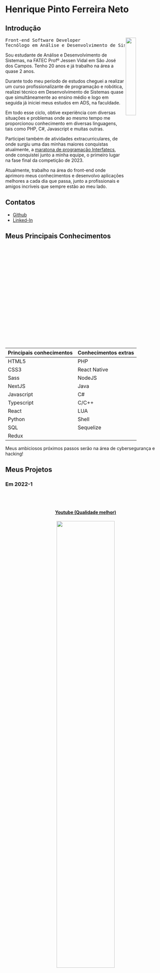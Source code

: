 # Henrique Pinto Ferreira Neto

## Introdução
<img align="right" src='/assets/foto_perfil.jpeg' width="25%" />
<p align="left" width="65%">
<pre>
Front-end Software Developer
Tecnólogo em Análise e Desenvolvimento de Sistemas
</pre>
</p>

Sou estudante de Análise e Desenvolvimento de Sistemas, na FATEC Profº Jessen Vidal em São José dos Campos. Tenho 20 anos e já trabalho na área a quase 2 anos.

Durante todo meu período de estudos cheguei a realizar um curso profissionalizante de programação e robótica, realizei técnico em Desenvolvimento de Sistemas quase que simultâneamente ao ensino médio e logo em seguida já iniciei meus estudos em ADS, na faculdade.

Em todo esse ciclo, obtive experiência com diversas situações e problemas onde ao mesmo tempo me proporcionou conhecimento em diversas linguagens, tais como PHP, C#, Javascript e muitas outras.

Participei também de atividades extracurriculares, de onde surgiu uma das minhas maiores conquistas atualmente, a [maratona de programação Interfatecs](https://www.cps.sp.gov.br/alunos-da-fatec-sao-jose-dos-campos-vencem-maratona-interfatecs/), onde conquistei junto a minha equipe, o primeiro lugar na fase final da competição de 2023.

Atualmente, trabalho na área do front-end onde aprimoro meus conhecimentos e desenvolvo aplicações melhores a cada dia que passa, junto a profissionais e amigos incríveis que sempre estão ao meu lado.

## Contatos
- [Github](https://github.com/henriqferreira)
- [Linked-In](https://www.linkedin.com/in/henriquepfneto/)

## Meus Principais Conhecimentos

| Principais conhecimentos | Conhecimentos extras |
|:-|:-|
| HTML5 | PHP |
| CSS3 | React Native |
| Sass | NodeJS |
| NextJS | Java |
| Javascript | C# |
| Typescript | C/C++ |
| React | LUA |
| Python | Shell |
| SQL | Sequelize |
| Redux | |

Meus ambiciosos próximos passos serão na área de cybersegurança e hacking!

## Meus Projetos

### Em 2022-1

<br>
  <h4 align="center"><br><a href="https://www.youtube.com/watch?v=vAR8DCsnbfE">Youtube (Qualidade melhor)</a></h4>
  <p align="center">
    <img src="/assets/2022-1/gif_localizacao_pagweb.gif" width="60%" />
</p>

<br>
  <h4 align="center"><br><a href="https://youtu.be/MpbO26x4V6s">Youtube (Qualidade melhor)</a></h4>
  <p align="center">
    <img src="/assets/2022-1/cursos-botao.gif" width="60%" />
</p>

<br>
  <h4 align="center"><br><a href="https://youtu.be/GsF3vHnyO84">Youtube (Qualidade melhor)</a></h4>
  <p align="center">
    <img src="/assets/2022-1/graficos_parte1.gif" width="60%" />
</p>

<br>
  <p align="center">
    <img src="/assets/2022-1/graficos_parte2.gif" width="60%" />
</p>

<br>
  <h4 align="center"><br><a href="https://youtu.be/iMzZy33cA94">Youtube (Qualidade melhor)</a></h4>
  <p align="center">
    <img src="/assets/2022-1/contatos.gif" width="60%" />
</p>
<br>

  <h4 align="center"><br><a href="https://youtu.be/vKMSfNvmp7g">Youtube (Qualidade melhor)</a></h4>
  <p align="center">
    <img src="/assets/2022-1/raspagem.gif" width="60%" />
</p>
<br>

Para mais informações:
[Github](https://github.com/henriqFerreira/API-FATEC-1-SEM)

#### Tecnologias Utilizadas
- HTML5: para estruturar o esqueleto.
- CSS3: para estilizar a aplicação.
- Javascript: para dar animações e gráficos.
- Bootstrap: para estilizar junto ao CSS além de trazer botões e ícones prontos.
- Python: principal ferramenta para a lógica da raspagem de dados.
- Flask: uma especie de framework com a finalidade de ser o servidor no qual o projeto web foi rodado.
- SQL: usado para manipulação dos dados.
- SQLite: banco de dados relacional.
- AWS: serviço da Amazon.
- Github: para salvar e vercionar o código de toda equipe.
- Figma: para prototipação das telas e designs das apresentações.

#### Contribuições Pessoais
Minhas principais contribuições foram na estilização e montagem das telas da aplicação, e também no código que realizou a raspagem de dados. Pude contribuir com a construção de uma aplicação organizada, bem estilizada e funcional.

Junto a minha equipe, desenvolvi em python a lógica para realizar a raspagem de dados. Para isso, criamos um web crawler simples para coletar dados do site www.vagas.com.br. No código, utilizamos a biblioteca 'requests' para fazer solicitações HTTP para obter o conteúdo das páginas web, no caso, vagas de emprego. Utilizamos a biblioteca 'BeautifulSoup' para extrair informações relevantes do HTML retornado pelas solicitações HTTP, como títulos de vagas, empresas que fornecem as vagas, descrições das oportunidades de emprego, etc. Para concluir, utilizamos a biblioteca 'json' para armazenar as informações coletadas em um arquivo JSON.

[Código - Web Crawler / vagas de emprego](https://github.com/henriqFerreira/API-FATEC-1-SEM/blob/main/web-crawler/vagas-ti/app.py)

[Código - Web Crawler / cursos profissionalizantes](https://github.com/henriqFerreira/API-FATEC-1-SEM/blob/main/web-crawler/cursos/app.py)

#### Hard Skills
- HTML5: Tenho um conhecimento intermediário a quase avançado de HTML5. Consigo criar estruturas de página complexas, utilizar elementos semânticos e aplicar técnicas avançadas de formatação e layout.
- CSS3: Estou em um nível intermediário a quase avançado de CSS3. Consigo estilizar páginas web de forma sofisticada, utilizando seletores avançados, animações, efeitos de transição e aplicando técnicas de layout responsivo.
- Javascript: Possuo habilidades intermediárias a quase avançadas em Javascript. Consigo desenvolver scripts complexos, manipular o DOM de forma eficiente, utilizar bibliotecas e frameworks populares e aplicar conceitos avançados de programação assíncrona.
- Python: Tenho um conhecimento intermediário a quase avançado de Python. Consigo desenvolver aplicações robustas, utilizar bibliotecas para diferentes finalidades (como processamento de dados, desenvolvimento web, automação, entre outros) e aplicar conceitos avançados de programação orientada a objetos e funcional.
- SQL: Estou em um nível intermediário a quase avançado de SQL. Consigo realizar consultas complexas, criar e gerenciar bancos de dados relacionais, otimizar consultas para melhorar o desempenho e utilizar recursos avançados de modelagem de dados.

#### Soft Skills
- Comunicação:
  - Capacidade de expressar ideias claramente, ouvir ativamente os colegas e fornecer feedback construtivo para garantir uma colaboração eficaz.
- Trabalho em equipe:
  - Habilidade de trabalhar bem em conjunto, compartilhando responsabilidades, colaborando na resolução de problemas e contribuindo para um ambiente de trabalho positivo.
- Flexibilidade e adaptabilidade:
  - Capacidade de se ajustar a mudanças rapidamente, aprender novas tecnologias ou técnicas conforme necessário e lidar com desafios imprevistos de forma eficiente.

### Em 2022-2
No segundo semestre de 2022, iniciamos uma colaboração com a Trackcash, uma empresa que oferece serviços de conciliação financeira para e-commerces, marketplaces e lojas físicas.

O projeto que assumimos envolvia criar um aplicativo de desktop que permitisse aos clientes da Trackcash acessar informações sobre suas vendas. O objetivo era criar uma interface amigável que apresentasse os dados através de planilhas e dashboards, ajudando os clientes a desenvolver estratégias financeiras mais acuradas e a identificar possíveis problemas no final de cada ciclo de vendas.

Uma parte crucial deste projeto era o sistema de login e registro. Era essencial que, durante o processo de cadastro, informações específicas fossem coletadas, incluindo o nome do canal de vendas (como Mercado Livre ou Americanas), o tipo de canal (Marketplace ou meio de pagamento) e o método de autenticação usado (usuário/senha ou Token). Dedicamos atenção especial à estruturação e ao desenvolvimento do banco de dados para garantir que todas as especificações da Trackcash fossem meticulosamente atendidas.

<br>
<h4 align="center"><br><a href="https://www.youtube.com/watch?v=UtJIXQ2DS-o">Youtube (Qualidade melhor)</a></h4>
<p align="center">
  <img src="/assets/2022-2/Cadastro_canais_adm.gif" width="60%" />
</p>

<br>
<h4 align="center"><br><a href="https://youtu.be/MpbO26x4V6s">Youtube (Qualidade melhor)</a></h4>
<p align="center">
  <img src="/assets/2022-2/Config_canais.gif" width="60%" />
</p>

<br>
<h4 align="center"><br><a href="https://www.youtube.com/watch?v=Ayp1KyIrV_s">Youtube (Qualidade melhor)</a></h4>
<p align="center">
  <img src="/assets/2022-2/Config_canais_token.gif" width="60%" />
</p>
<br>

Para mais informações:
[Github](https://github.com/henriqFerreira/API-FATEC-2-SEM)

#### Tecnologias Utilizadas
- Java
- JavaFX
- SQL
- MYSQL
- Github
- Figma

#### Contribuições Pessoais
No desenvolvimento desse projeto, pude contribuir como membro da equipe de desenvolvimento. A parte em que mais atuei foi no desenvolvimento das interfaces graficas utilizando o SceneBuilder (uma ferramenta gráfica de design e layout fornecida pela Oracle para o desenvolvimento de interfaces de usuário em JavaFX). Também pude participar da modelagem do banco de dados fazendo o levantamento dos requisitos de negocio, indentificando as entidades e os atributos, os relacionamentos entre as entidades, diagrama entidade-relacionamento (DER) e por fim a implementação do banco de dados.


<br>
<h3 align="center">Modelo de dados relacional</h3>
<h4 align="center">Modelo conceitual<br></h4>
<p align="center">
  <img src="/assets/2022-2/Diagramtrackcash.bmp" width="65%" />
</p>
<p align="justify">Inicialmente, foram definidas as seguintes entidades para o projeto: <i>defaultChannels</i>, <i>users</i>, <i>registeredChannelLogin</i>, e <i>registeredChannelToken</i>. A entidade <i>defaultChannels</i> inclui detalhes como a chave primária do canal, seu nome, tipo e o método de autenticação utilizado. A entidade <i>users</i> armazena informações dos usuários, como chave primária, nome, e-mail, senha, telefone, documento e o tipo de usuário.</p>

<p align="justify">A entidade <i>registeredChannelLogin</i> é responsável por armazenar dados de canais que utilizam autenticação por usuário e senha. Nesta, o atributo <i>registeredChannelLogin_id</i> serve como chave primária; <i>user_id</i> é uma chave estrangeira vinculada à tabela <i>users</i>; e <i>channel_id</i> é uma chave estrangeira relacionada à tabela <i>defaultChannels</i>. Por último, a entidade <i>registeredChannelToken</i> gerencia informações de canais que operam com autenticação por token, tendo <i>registeredChannelToken_id</i> como chave primária; <i>user_id</i> também como chave estrangeira ligada à tabela <i>users</i>; e <i>channel_id</i> como chave estrangeira associada à tabela <i>defaultChannels</i>.</p><br>
<h4 align="center">Modelo lógico<br></h4>
<p align="center">
  <img src="/assets/2022-2/apiTrackCashERDiagrama.png" width="65%" />
</p>
<p align="justify">O modelo de dados lógico é caracterizado pelas entidades: <i>defaultChannels</i>, <i>users</i>, <i>registeredChannelLogin</i>, <i>registeredChannelToken</i>. Na entidade <i>defaultChannels</i>, os atributos são: <i>channel_id</i> (chave primária) do tipo inteiro, <i>name</i> do tipo string, <i>type</i> do tipo string; e <i>auth</i> do tipo string. Já na entidade <i>users</i>, os atributos são: <i>user_id</i> (chave primária) do tipo inteiro, <i>name</i> do tipo string, <i>email</i> do tipo string, <i>password</i> do tipo string, <i>phone</i> do tipo inteiro, <i>document</i> do tipo string e <i>type_adm</i> do tipo string. A entidade <i>registeredChannelLogin</i> armazena informações dos canais com autenticação por usuário/senha, onde <i>registeredChannelLogin_id</i> é a chave primária do tipo inteiro; <i>login</i> do tipo string; <i>password</i> do tipo string; <i>user_id</i> é uma chave estrangeira referenciando a tabela <i>users</i>; e <i>channel_id</i> é uma chave estrangeira referenciando a tabela <i>defaultChannels</i>. Por fim, a entidade <i>registeredChannelToken</i> trata da autenticação por token, com <i>registeredChannelToken_id</i> como chave primária do tipo inteiro; <i>token</i> do tipo inteiro; <i>user_id</i> é uma chave estrangeira ligada à tabela <i>users</i>; e <i>channel_id</i> é uma chave estrangeira associada à tabela <i>defaultChannels</i>.</p>
<p align="justify">As relações entre as entidades são todas do tipo <b>1:N</b>, onde:</p>
<ul>
  <li align="justify"><i>defaultChannels</i> se associa a muitas ocorrências da entidade <i>registeredChannelToken</i>, mas <i>registeredChannelToken</i> pode se associar a uma ocorrência da entidade <i>defaultChannels</i></li>
  <li align="justify"><i>defaultChannels</i> se associa a muitas ocorrências da entidade <i>registeredChannelLogin</i>, mas <i>registeredChannelLogin</i> pode se associar a uma ocorrência da entidade <i>defaultChannels</i></li>
  <li align="justify"><i>users</i> se associa a muitas ocorrências da entidade <i>registeredChannelToken</i>, mas <i>registeredChannelToken</i> pode se associar a uma ocorrência da entidade <i>users</i></li>
  <li align="justify"><i>users</i> se associa a muitas ocorrências da entidade <i>registeredChannelLogin</i>, mas <i>registeredChannelLogin</i> pode se associar a uma ocorrência da entidade <i>users</i></li>
</ul>
<br>

#### Hard Skills
- Java: Sou capaz de desenvolver independentemente a parte do servidor usando essa linguagem, aplicando os princípios da Programação Orientada a Objetos (POO).
- JavaFX: Tenho habilidade para criar interfaces gráficas de usuário (GUIs) de forma autônoma.
- SQL: Possuo habilidade para executar operações fundamentais de manipulação de dados em sistemas de bancos de dados (CRUD).

#### Soft Skills
- Comunicação:
  - Dentro da equipe de desenvolvimento, refinei minhas habilidades de comunicação ao colaborar com colegas mais experientes e compartilhar minhas ideias durante nossas reuniões diárias. Durante as revisões de código e sessões de planejamento, também contribuí ativamente para as discussões, sugerindo abordagens para implementações usando JavaFX, por exemplo, que foram bem recebidas pela equipe e resultaram em soluções mais eficientes.
- Organização:
  - Ao longo do projeto, pratiquei minhas habilidades de organização ao planejar e priorizar minhas tarefas de acordo com os requisitos e prazos estabelecidos. Mantendo um cronograma claro e focado, pude atingir os objetivos da sprint e contribuir para o progresso geral do projeto de forma eficaz.
- Liderança:
  - Durante o desenvolvimento do projeto, assumi a liderança ao propor ideias inovadoras para melhorar o design do frontend ou a eficiência da modelagem do banco de dados. Essa iniciativa ajudou a equipe a alcançar resultados mais sólidos e a avançar de forma mais eficiente em direção aos nossos objetivos.
- Resiliência: 
  - Como integrante em constante aprendizado na equipe de desenvolvimento, exercitei minha resiliência ao enfrentar desafios técnicos desconhecidos e curvas de aprendizado íngremes. Essa experiência me permitiu crescer profissionalmente e superar obstáculos de maneira eficaz, contribuindo para o sucesso do projeto.


### Em 2023-1
No primeiro semestre de 2023, estabelecemos uma parceria com a Visiona. Como parte dessa colaboração, recebemos a responsabilidade de criar e implementar um sistema de gerenciamento de usuários, utilizando uma arquitetura de microserviços.

O principal objetivo deste projeto foi desenvolver uma aplicação web escalável, baseada em microsserviços e equipada com um dashboard intuitivo. Esta plataforma foi projetada para fornecer aos usuários funcionalidades essenciais, como a criação, visualização, edição e exclusão de perfis de usuário.

Optamos por utilizar bancos de dados relacionais para garantir a consistência e a confiabilidade dos dados manipulados pela aplicação.

<br>
<h4 align="center"><br><a href="https://www.youtube.com/watch?v=wU2duyaZ-yg">Youtube (Qualidade melhor)</a></h4>
<p align="center">
  <img src="/assets/2023-1/login_dashboard.gif" width="60%" />
</p>
<br>

Para mais informações:
[Github](https://github.com/henriqFerreira/API-FATEC-3-SEM)

#### Tecnologias Utilizadas
- React
- NodeJS
- SQL
- Postgres
- Docker
- Github
- Figma

#### Contribuições Pessoais
No desenvolvimento desse projeto, atuei como membro da equipe de desenvolvimento, desempenhando diversas funções. Uma parte significativa do meu trabalho foi a criação do wireframe usando o Figma. Nessa fase inicial, trabalhei em estreita colaboração com colegas para desenvolver o design das interfaces, aprendendo a utilizar eficientemente a ferramenta. Também contribuí criando alguns componentes usados em várias páginas, o que me permitiu aprofundar meu conhecimento na biblioteca React.

Além disso, fui responsável pela modelagem do banco de dados, realizando o levantamento dos requisitos de negócio, identificando entidades e atributos, estabelecendo relacionamentos entre elas e criando o diagrama entidade-relacionamento (DER). Posteriormente, implementei o banco de dados de acordo com essa modelagem.

<br>
<h3 align="center">Modelo de dados relacional</h3>
<h4 align="center">Modelo conceitual<br></h4>
<p align="center">
  <img src="/assets/2023-1/modeloConceitual_BD.png" width="65%" />
</p>
<p align="justify">A princípio foram identificadas as seguintes entidades: <i>User</i> e <i>Profile</i>. A entidade <i>User</i> contêm informações sobre os usuários do sistema com os atributos <i>ID</i> chave primária da tabela; <i>fullName</i>; <i>userName</i>; <i>cpf</i> chave única; <i>email</i>; <i>password</i>; <i>active</i>; <i>createDate</i>; <i>lastUpdate</i>. A entidade <i>Profile</i> abriga informações relativas aos perfis dos usuários, diferenciando os tipos de usuários (p.ex. Administrador e Usuários) através do atributo <i>type</i> para atribuir permissões relativas a cada classificação de perfil.Essa entidade é composta pelos atributos <i>ID</i> que é a chave primária; <i>userID</i> chave estrangeira da tabela <i>Users</i>; e <i>type</i>.</p>

<br>
<h4 align="center">Modelo lógico<br></h4>
<p align="center">
  <img src="/assets/2023-1/modeloLogico_BD.png" width="65%" />
</p>
<p align="justify">O modelo de dados lógico é caracterizado pelas entidades: <i>User</i> e <i>Profile</i>. A entidade <i>User</i> contêm os seguintes atributos: <i>ID</i> (chave primária) do tipo inteiro, <i>fullName</i> do tipo baseado em caracteres, <i>userName</i> do tipo baseado em caracteres, <i>cpf</i> do tipo baseado em caracteres, <i>email</i> do tipo baseado em caracteres, <i>password</i> do tipo baseado em caracteres, <i>active</i> do tipo booleano, <i>createdDate</i> do tipo dateTime e <i>lastUpdate</i> do tipo dateTime. A entidade <i>Profile</i> contêm os seguintes atributos: <i>ID</i> (chave primária) do tipo inteiro, <i>userID</i> (chave extrangeira) do tipo baseado em caracteres e <i>type</i> do tipo TinyInt. </p>
<p align="justify">As relações entre as entidades são todas do tipo <b>1:1</b>, onde:</p>
<br>

#### Hard Skills
- React: Sou capaz de desenvolver o frontend de forma modularizada e orientada a componentes com independência.
- NodeJS: Possuo habilidade para criar o backend utilizando NodeJS de forma autônoma.
- Docker: Tenho conhecimentos sobre como trabalhar com Docker e suas principais funcionalidades.
- Figma: Possuo habilidade para criar wireframes e protótipos de projetos usando a ferramenta.
- SQL: Consigo realizar operações básicas de manipulação de dados em bancos de dados (CRUD) e também tenho capacidade para modelar um banco de dados.
    
#### Soft Skills
- Comunicação: 
  - Minha participação ativa na equipe de desenvolvimento, desempenhando o papel de Scrum Master, me permitiu aprimorar consideravelmente minhas habilidades de comunicação. Facilitar as reuniões diárias e contribuir para as discussões durante os encontros semanais com o professor demandou uma comunicação clara e eficaz. Por exemplo, em uma dessas reuniões semanais, destaquei os desafios técnicos específicos que enfrentávamos como equipe e sugeri soluções colaborativas que abordavam tanto o desenvolvimento do código quanto a organização das tarefas.
- Organização:
  - Enquanto atuava como membro da equipe de desenvolvimento e desempenhava o papel de Scrum Master, desenvolvi minhas habilidades organizacionais ao equilibrar as demandas de ambas as funções. Manter registros atualizados do progresso do projeto e coordenar as atividades da equipe exigiram uma abordagem organizada e proativa. Por exemplo, ao nos depararmos com uma carga de trabalho intensa durante uma sprint, priorizei as tarefas com base nas necessidades do projeto e no cronograma estabelecido, garantindo assim uma entrega pontual e eficiente.
- Resiliência: 
  - Demonstrei minha resiliência ao enfrentar os desafios e dificuldades que surgiram durante o desenvolvimento do projeto. Com determinação e perseverança, superei cada obstáculo encontrado, mantendo o foco no objetivo final e trabalhando incansavelmente para alcançá-lo.

### Em 2023-2
No segundo semestre de 2023, embarcamos em uma colaboração com a Greenneat, uma plataforma dedicada à promoção da economia circular, com ênfase na coleta e reciclagem de óleo de cozinha.

Neste projeto, desenvolvemos uma plataforma online que possibilita aos parceiros da Greenneat a coleta de óleo de cozinha de estabelecimentos parceiros e a venda desse óleo à Greenneat, recebendo créditos em troca. Esses créditos podem ser utilizados pelos parceiros para adquirir produtos de limpeza fabricados pela Greenneat e disponibilizados em sua plataforma online. Além disso, os parceiros têm acesso a um painel onde podem acompanhar suas transações, enquanto os estabelecimentos podem monitorar suas compras e saldo de créditos. O administrador da plataforma tem acesso a um dashboard contendo informações relevantes, como o desempenho do processo de descarte e a participação dos parceiros e estabelecimentos na economia circular.

<p align="center">
  <img src="/assets/2023-2/cadastro.gif" width="65%" />
</p>
  
<br>
<p align="center">
  <img src="/assets/2023-2/login_recuperacaoSenha.gif" width="65%" />
</p>

Para mais informações:
[Github](https://github.com/henriqFerreira/API-FATEC-4-SEM)

#### Tecnologias Utilizadas
- React
- NodeJS
- SQL
- SQLite
- Github
- Figma

#### Contribuições Pessoais
Durante o andamento deste projeto, desempenhei um papel significativo como membro da equipe de desenvolvimento. Minhas responsabilidades incluíram a modelagem do banco de dados, onde conduzi o levantamento dos requisitos de negócio, identifiquei entidades e atributos, estabeleci relacionamentos entre elas e criei o diagrama entidade-relacionamento (DER). Além disso, participei ativamente no desenvolvimento do wireframe usando a ferramenta Figma e contribuí para o frontend de algumas telas, utilizando React.

Minha atuação foi marcada pela garantia de uma comunicação clara das necessidades do cliente, fornecendo orientações constantes para a equipe de desenvolvimento, alinhando assim os objetivos do projeto. Utilizei ferramentas como o Excel para organizar e priorizar as histórias de usuário, o que ajudou na definição e no acompanhamento do progresso das funcionalidades do sistema.

<br>
<h3 align="center">Modelo de dados relacional</h3>
<h4 align="center">Modelo conceitual<br></h4>
<p align="center">
    <img src="/assets/2023-2/modeloConceitualSprint4.png" width="65%"/>
</p>

<br>
<h4 align="center">Modelo lógico<br></h4>
<p align="center">
    <img src="/assets/2023-2/modeloLogicoSprint4.png" width="65%"/>
</p>

#### Hard Skills
- React: Consigo desenvolver o frontend de forma modularizada e orientada a componentes de maneira independente.
- NodeJS: Tenho habilidade para criar o backend utilizando NodeJS de forma autônoma.
- Figma: Possuo habilidade para criar wireframes e protótipos de projetos usando a ferramenta.
- SQL: Tenho autonomia para realizar operações básicas de manipulação de dados em sistemas de banco de dados (CRUD) e também capacidade para modelar um banco de dados.

#### Soft Skills
- Comunicação:
  - Como Product Owner, desenvolvi minhas habilidades de comunicação ao colaborar com a equipe de desenvolvimento. Durante as reuniões de refinamento de backlog, trabalhei para transmitir de forma clara os requisitos do cliente e esclarecer quaisquer dúvidas que surgiram durante o processo. Além disso, mantive uma comunicação aberta e frequente com os clientes para garantir que suas necessidades fossem compreendidas e atendidas.
- Organização:
  - A organização desempenhou um papel fundamental no meu trabalho como Product Owner, pois fui responsável por gerenciar o backlog do produto e priorizar as funcionalidades com base nas necessidades do cliente e nos objetivos do negócio. Mantive o backlog atualizado e organizado, garantindo que a equipe de desenvolvimento sempre soubesse quais eram as próximas tarefas a serem realizadas.
- Resiliência:
  - Lidar com mudanças nos requisitos do cliente e suas ausências frequentes durante o desenvolvimento do projeto exigiu uma dose significativa de resiliência. Permaneci flexível e adaptável, ajustando as prioridades conforme necessário e trabalhando em colaboração com a equipe para superar os desafios que surgiram ao longo do caminho.

### Em 2024-1
Mesmo formato

### Em 2024-2
Mesmo formato
